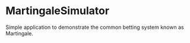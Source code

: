 # MartingaleSimulator
Simple application to demonstrate the common betting system known as Martingale.
